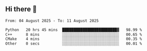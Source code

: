 ## Hi there 👋

<!--
**Bojupi/Bojupi** is a ✨ _special_ ✨ repository because its `README.md` (this file) appears on your GitHub profile.

Here are some ideas to get you started:

- 🔭 I’m currently working on ...
- 🌱 I’m currently learning ...
- 👯 I’m looking to collaborate on ...
- 🤔 I’m looking for help with ...
- 💬 Ask me about ...
- 📫 How to reach me: ...
- 😄 Pronouns: ...
- ⚡ Fun fact: ...
-->

<!--START_SECTION:waka-->

```txt
From: 04 August 2025 - To: 11 August 2025

Python   20 hrs 45 mins  ████████████████████████▓   98.99 %
C++      8 mins          ░░░░░░░░░░░░░░░░░░░░░░░░░   00.65 %
CMake    4 mins          ░░░░░░░░░░░░░░░░░░░░░░░░░   00.35 %
Other    0 secs          ░░░░░░░░░░░░░░░░░░░░░░░░░   00.01 %
```

<!--END_SECTION:waka-->
